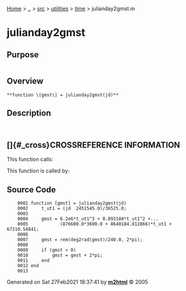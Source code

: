 [Home](../../../../../index.html) \> [..](#) \> [src](#) \> [utilities](#)
\> [time](index.md) \> julianday2gmst.m



# julianday2gmst

## Purpose 

``` 
```

## Overview 

``` 
**function \[gmst\] = julianday2gmst(jd)**
```

## Description 

```
 

```

## []{#_cross}CROSSREFERENCE INFORMATION 

This function calls:

This function is called by:

## Source Code 

```
    0001 function [gmst] = julianday2gmst(jd)
    0002     t_ut1 = (jd  2451545.0)/36525.0;
    0003 
    0004     gmst = 6.2e6*t_ut1^3 + 0.093104*t_ut1^2 +...
    0005            (876600.0*3600.0 + 8640184.812866)*t_ut1 + 67310.54841;
    0006 
    0007     gmst = rem(deg2rad(gmst)/240.0, 2*pi);
    0008 
    0009     if (gmst < 0)
    0010         gmst = gmst + 2*pi;
    0011     end
    0012 end
    0013
```



Generated on Sat 27Feb2021 18:37:41 by
**[m2html](http://www.artefact.tk/software/matlab/m2html/ "Matlab Documentation in HTML")**
© 2005